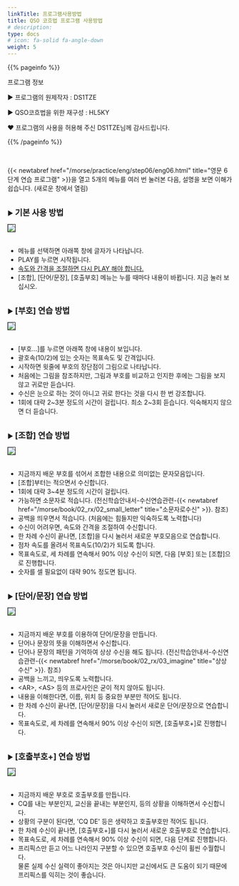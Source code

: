 ```yaml
---
linkTitle: 프로그램사용방법
title: QSO 코흐법 프로그램 사용방법
# description: 
type: docs
# icon: fa-solid fa-angle-down
weight: 5
---
```


{{% pageinfo %}}

프로그램 정보

▶ 프로그램의 원제작자 : DS1TZE

▶ QSO코흐법을 위한 재구성 : HL5KY

❤ 프로그램의 사용을 허용해 주신 DS1TZE님께 감사드립니다.

{{% /pageinfo %}}

<br>

{{< newtabref href="/morse/practice/eng/step06/eng06.html" title="영문 6단계 연습 프로그램" >}}을 열고 5개의 메뉴를 여러 번 눌러본 다음, 설명을 보면 이해가 쉽습니다. (새로운 창에서 열림)
<br><br>

▶ <b><span style="font-size:130%">기본 사용 방법</span></b>

<img src="/morse/img/menu_1.png" border="1" >
<br><br>

- 메뉴를 선택하면 아래쪽 창에 글자가 나타납니다.
- PLAY를 누르면 시작됩니다.
- <u>속도와 간격을 조절하면 다시 PLAY 해야 합니다.</u>
- [조합], [단어/문장], [호출부호] 메뉴는 누를 때마다 내용이 바뀝니다. 지금 눌러 보십시오.
<br><br>

▶ <b><span style="font-size:130%">[부호] 연습 방법</span></b>

<img src="/morse/img/menu_2.png" border="1" >
<br><br>

- [부호...]를 누르면 아래쪽 창에 내용이 보입니다.
- 괄호속(10/2)에 있는 숫자는 목표속도 및 간격입니다.
- 시작하면 윗줄에 부호의 장단점이 그림으로 나타납니다.
- 처음에는 그림을 참조하지만, 그림과 부호를 비교하고 인지한 후에는 그림을 보지 않고 귀로만 듣습니다.
- 수신은 눈으로 하는 것이 아니고 귀로 한다는 것을 다시 한 번 강조합니다.
- 1회에 대략 2~3분 정도의 시간이 걸립니다. 최소 2~3회 듣습니다. 익숙해지지 않으면 더 듣습니다.
<br><br>

▶ <b><span style="font-size:130%">[조합] 연습 방법</span></b>

<img src="/morse/img/menu_3.png" border="1" >
<br><br>

- 지금까지 배운 부호를 섞어서 조합한 내용으로 의미없는 문자모음입니다.
- [조합]부터는 적으면서 수신합니다.
- 1회에 대략 3~4분 정도의 시간이 걸립니다.
- 가능하면 소문자로 적습니다. (전신학습안내서-수신연습관련-{{< newtabref href="/morse/book/02_rx/02_small_letter" title="소문자로수신" >}}. 참조)
- 공백을 띄우면서 적습니다. (처음에는 힘들지만 익숙하도록 노력합니다)
- 수신이 어려우면, 속도와 간격을 조절하여 수신합니다.
- 한 차례 수신이 끝나면, [조합]을 다시 눌러서 새로운 부호모음으로 연습합니다.
- 점차 속도를 올려서 목표속도(10/2)가 되도록 합니다.
- 목표속도로, 세 차례를 연속해서 90% 이상 수신이 되면, 다음 [부호] 또는 [조합]으로 진행합니다.
- 숫자를 셀 필요없이 대략 90% 정도면 됩니다.
<br><br>

▶ <b><span style="font-size:130%">[단어/문장] 연습 방법</span></b>

<img src="/morse/img/menu_4.png" border="1" >
<br><br>

- 지금까지 배운 부호를 이용하여 단어/문장을 만듭니다.
- 단어나 문장의 뜻을 이해하면서 수신합니다.
- 단어나 문장의 패턴을 기억하여 상상 수신을 해도 됩니다. (전신학습안내서-수신연습관련-{{< newtabref href="/morse/book/02_rx/03_imagine" title="상상수신" >}}. 참조)
- 공백을 느끼고, 띄우도록 노력합니다.
- &lt;AR&gt;, &lt;AS&gt; 등의 프로사인은 굳이 적지 않아도 됩니다.
- 내용을 이해한다면, 이름, 위치 등 중요한 부분만 적어도 됩니다.
- 한 차례 수신이 끝나면, [단어/문장]을 다시 눌러서 새로운 단어/문장으로 연습합니다.
- 목표속도로, 세 차례를 연속해서 90% 이상 수신이 되면, [호출부호+]로 진행합니다.
<br><br>

▶ <b><span style="font-size:130%">[호출부호+] 연습 방법</span></b>

<img src="/morse/img/menu_5.png" border="1" >
<br><br>

- 지금까지 배운 부호로 호출부호를 만듭니다.
- CQ를 내는 부분인지, 교신을 끝내는 부분인지, 등의 상황을 이해하면서 수신합니다.
- 상황의 구분이 된다면, 'CQ DE' 등은 생략하고 호출부호만 적어도 됩니다.
- 한 차례 수신이 끝나면, [호출부호+]를 다시 눌러서 새로운 호출부호로 연습합니다.
- 목표속도로, 세 차례를 연속해서 90% 이상 수신이 되면, 다음 단계로 진행합니다.
- 프리픽스만 듣고 어느 나라인지 구분할 수 있으면 호출부호 수신이 휠씬 수월합니다.<br>
  물론 실제 수신 실력이 좋아지는 것은 아니지만 교신에서도 큰 도움이 되기 때문에 프리픽스를 익히는 것이 좋습니다.




